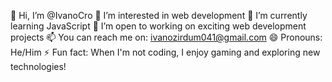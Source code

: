 👋 Hi, I’m @IvanoCro
👀 I’m interested in web development
🌱 I’m currently learning JavaScript
💞️ I’m open to working on exciting web development projects
📫 You can reach me on: ivanozirdum041@gmail.com
😄 Pronouns: He/Him
⚡ Fun fact: When I'm not coding, I enjoy gaming and exploring new technologies!
<!---
IvanoCro/IvanoCro is a ✨ special ✨ repository because its `README.md` (this file) appears on your GitHub profile.
You can click the Preview link to take a look at your changes.
--->
